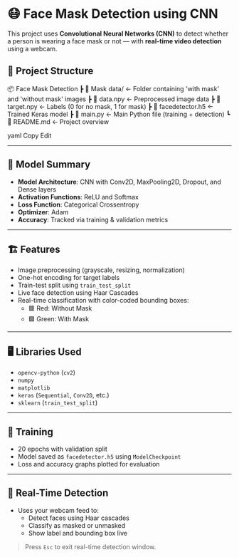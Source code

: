 # 😷 Face Mask Detection using CNN

This project uses **Convolutional Neural Networks (CNN)** to detect whether a person is wearing a face mask or not — with **real-time video detection** using a webcam.

## 📁 Project Structure

📦 Face Mask Detection
┣ 📂 Mask data/ ← Folder containing 'with mask' and 'without mask' images
┣ 📜 data.npy ← Preprocessed image data
┣ 📜 target.npy ← Labels (0 for no mask, 1 for mask)
┣ 📜 facedetector.h5 ← Trained Keras model
┣ 📜 main.py ← Main Python file (training + detection)
┗ 📜 README.md ← Project overview

yaml
Copy
Edit

---

## 🧠 Model Summary

- **Model Architecture**: CNN with Conv2D, MaxPooling2D, Dropout, and Dense layers
- **Activation Functions**: ReLU and Softmax
- **Loss Function**: Categorical Crossentropy
- **Optimizer**: Adam
- **Accuracy**: Tracked via training & validation metrics

---

## 🏗️ Features

- Image preprocessing (grayscale, resizing, normalization)
- One-hot encoding for target labels
- Train-test split using `train_test_split`
- Live face detection using Haar Cascades
- Real-time classification with color-coded bounding boxes:
  - 🟥 Red: Without Mask
  - 🟩 Green: With Mask

---

## 🖥️ Libraries Used

- `opencv-python` (`cv2`)
- `numpy`
- `matplotlib`
- `keras` (`Sequential`, `Conv2D`, etc.)
- `sklearn` (`train_test_split`)

---

## 🔬 Training

- 20 epochs with validation split
- Model saved as `facedetector.h5` using `ModelCheckpoint`
- Loss and accuracy graphs plotted for evaluation

---

## 🎥 Real-Time Detection

- Uses your webcam feed to:
  - Detect faces using Haar cascades
  - Classify as masked or unmasked
  - Show label and bounding box live

> Press `Esc` to exit real-time detection window.
